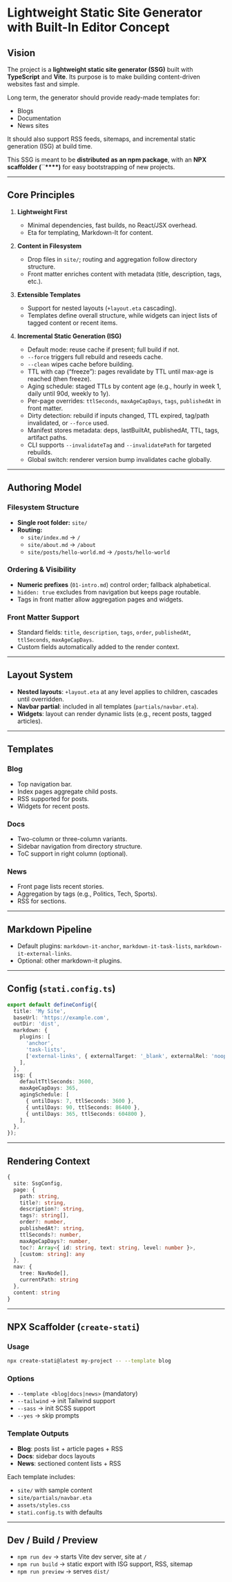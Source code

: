 # Lightweight Static Site Generator with Built-In Editor Concept

## Vision

The project is a **lightweight static site generator (SSG)** built with **TypeScript** and **Vite**. Its purpose is to make building content-driven websites fast and simple.

Long term, the generator should provide ready-made templates for:

- Blogs
- Documentation
- News sites

It should also support RSS feeds, sitemaps, and incremental static generation (ISG) at build time.

This SSG is meant to be **distributed as an npm package**, with an **NPX scaffolder (**``**\*\*\*\*)** for easy bootstrapping of new projects.

---

## Core Principles

1. **Lightweight First**
   - Minimal dependencies, fast builds, no React/JSX overhead.
   - Eta for templating, Markdown-It for content.

2. **Content in Filesystem**
   - Drop files in `site/`; routing and aggregation follow directory structure.
   - Front matter enriches content with metadata (title, description, tags, etc.).

3. **Extensible Templates**
   - Support for nested layouts (`+layout.eta` cascading).
   - Templates define overall structure, while widgets can inject lists of tagged content or recent items.

4. **Incremental Static Generation (ISG)**
   - Default mode: reuse cache if present; full build if not.
   - `--force` triggers full rebuild and reseeds cache.
   - `--clean` wipes cache before building.
   - TTL with cap (“freeze”): pages revalidate by TTL until max-age is reached (then freeze).
   - Aging schedule: staged TTLs by content age (e.g., hourly in week 1, daily until 90d, weekly to 1y).
   - Per-page overrides: `ttlSeconds`, `maxAgeCapDays`, `tags`, `publishedAt` in front matter.
   - Dirty detection: rebuild if inputs changed, TTL expired, tag/path invalidated, or `--force` used.
   - Manifest stores metadata: deps, lastBuiltAt, publishedAt, TTL, tags, artifact paths.
   - CLI supports `--invalidateTag` and `--invalidatePath` for targeted rebuilds.
   - Global switch: renderer version bump invalidates cache globally.

---

## Authoring Model

### Filesystem Structure

- **Single root folder:** `site/`
- **Routing:**
  - `site/index.md` → `/`
  - `site/about.md` → `/about`
  - `site/posts/hello-world.md` → `/posts/hello-world`

### Ordering & Visibility

- **Numeric prefixes** (`01-intro.md`) control order; fallback alphabetical.
- `hidden: true` excludes from navigation but keeps page routable.
- Tags in front matter allow aggregation pages and widgets.

### Front Matter Support

- Standard fields: `title`, `description`, `tags`, `order`, `publishedAt`, `ttlSeconds`, `maxAgeCapDays`.
- Custom fields automatically added to the render context.

---

## Layout System

- **Nested layouts**: `+layout.eta` at any level applies to children, cascades until overridden.
- **Navbar partial**: included in all templates (`partials/navbar.eta`).
- **Widgets**: layout can render dynamic lists (e.g., recent posts, tagged articles).

---

## Templates

### Blog

- Top navigation bar.
- Index pages aggregate child posts.
- RSS supported for posts.
- Widgets for recent posts.

### Docs

- Two-column or three-column variants.
- Sidebar navigation from directory structure.
- ToC support in right column (optional).

### News

- Front page lists recent stories.
- Aggregation by tags (e.g., Politics, Tech, Sports).
- RSS for sections.

---

## Markdown Pipeline

- Default plugins: `markdown-it-anchor`, `markdown-it-task-lists`, `markdown-it-external-links`.
- Optional: other markdown-it plugins.

---

## Config (`stati.config.ts`)

```ts
export default defineConfig({
  title: 'My Site',
  baseUrl: 'https://example.com',
  outDir: 'dist',
  markdown: {
    plugins: [
      'anchor',
      'task-lists',
      ['external-links', { externalTarget: '_blank', externalRel: 'noopener noreferrer' }],
    ],
  },
  isg: {
    defaultTtlSeconds: 3600,
    maxAgeCapDays: 365,
    agingSchedule: [
      { untilDays: 7, ttlSeconds: 3600 },
      { untilDays: 90, ttlSeconds: 86400 },
      { untilDays: 365, ttlSeconds: 604800 },
    ],
  },
});
```

---

## Rendering Context

```ts
{
  site: SsgConfig,
  page: {
    path: string,
    title?: string,
    description?: string,
    tags?: string[],
    order?: number,
    publishedAt?: string,
    ttlSeconds?: number,
    maxAgeCapDays?: number,
    toc?: Array<{ id: string, text: string, level: number }>,
    [custom: string]: any
  },
  nav: {
    tree: NavNode[],
    currentPath: string
  },
  content: string
}
```

---

## NPX Scaffolder (`create-stati`)

### Usage

```bash
npx create-stati@latest my-project -- --template blog
```

### Options

- `--template <blog|docs|news>` (mandatory)
- `--tailwind` → init Tailwind support
- `--sass` → init SCSS support
- `--yes` → skip prompts

### Template Outputs

- **Blog**: posts list + article pages + RSS
- **Docs**: sidebar docs layouts
- **News**: sectioned content lists + RSS

Each template includes:

- `site/` with sample content
- `site/partials/navbar.eta`
- `assets/styles.css`
- `stati.config.ts` with defaults

---

## Dev / Build / Preview

- `npm run dev` → starts Vite dev server, site at `/`
- `npm run build` → static export with ISG support, RSS, sitemap
- `npm run preview` → serves `dist/`
